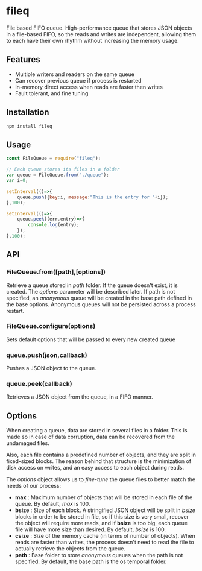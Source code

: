 # fileq

File based FIFO queue.
High-performance queue that stores JSON objects in a file-based FIFO, so the reads and writes are independent, allowing them to each have their own rhythm without increasing the memory usage.

## Features
* Multiple writers and readers on the same queue
* Can recover previous queue if process is restarted
* In-memory direct access when reads are faster then writes
* Fault tolerant, and fine tuning

## Installation
```
npm install fileq
```

## Usage
```javascript
const FileQueue = require("fileq");

// Each queue stores its files in a folder
var queue = FileQueue.from("./queue");
var i=0;

setInterval(()=>{
	queue.push({key:i, message:"This is the entry for "+i});
},100);

setInterval(()=>{
	queue.peek((err,entry)=>{
		console.log(entry);
	});
},100);
```

## API
### FileQueue.from([path],[options])
Retrieve a queue stored in *path* folder. If the queue doesn't exist, it is
created. The *options* parameter will be described later. If path is not
specified, an *anonymous* queue will be created in the base path defined in
the base options. Anonymous queues will not be persisted across a process
restart.

### FileQueue.configure(options)
Sets default options that will be passed to every new created queue

### queue.push(json,callback)
Pushes a JSON object to the queue.

### queue.peek(callback)
Retrieves a JSON object from the queue, in a FIFO manner.

## Options
When creating a queue, data are stored in several files in a folder. This is
made so in case of data corruption, data can be recovered from the undamaged
files.

Also, each file contains a predefined number of objects, and they are split in
fixed-sized blocks. The reason behind that structure is the minimization of
disk access on writes, and an easy access to each object during reads.

The *options* object allows us to *fine-tune* the queue files to better match
the needs of our process:
* **max** : Maximum number of objects that will be stored in each file of the
queue. By default, *max* is 100.
* **bsize** : Size of each block. A stringified JSON object will be split
in *bsize* blocks in order to be stored in file, so if this size is very small,
recover the object will require more reads, and if **bsize** is too big, each
queue file will have more size than desired. By default, *bsize* is 100.
* **csize** : Size of the memory cache (in terms of number of objects). When
reads are faster than writes, the process doesn't need to read the file to
actually retrieve the objects from the queue.
* **path** : Base folder to store *anonymous* queues when the path is not
specified. By default, the base path is the os temporal folder.

